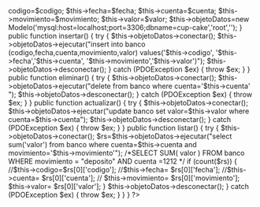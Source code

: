 <?php
include_once("Modelo.php");

class ControladorBD
{
    public $codigo;
    public $fecha;
    public $cuenta;
    public $movimiento;
    public $valor;

    public function __construct($codigo,$fecha,$cuenta,$movimiento,$valor)
    {
        $this->codigo=$codigo;
        $this->fecha=$fecha;
        $this->cuenta=$cuenta;
        $this->movimiento=$movimiento;
        $this->valor=$valor;

        $this->objetoDatos=new Modelo('mysql:host=localhost;port=3306;dbname=cup-cake','root','');
    }
    public function insertar()
    {
        try
        {
            $this->objetoDatos->conectar();
            $this->objetoDatos->ejecutar("insert into banco (codigo,fecha,cuenta,movimiento,valor)
             values('$this->codigo', '$this->fecha','$this->cuenta', '$this->movimiento','$this->valor')");
             $this->objetoDatos->desconectar();   
             
        }

        
        catch (PDOException $ex)
        {
            throw $ex;
        }

    }


    public function eliminar()
    {
        try
        {
        $this->objetoDatos->conectar();
        $this->objetoDatos->ejecutar("delete from banco where cuenta='$this->cuenta' ");
        $this->objetoDatos->desconectar();
    
     }
        catch (PDOException $ex)
        {
            throw $ex;
        }
    }
    public function actualizar()
    {
        try
        {
        $this->objetoDatos->conectar();
        $this->objetoDatos->ejecutar("update banco set  valor=$this->valor where cuenta=$this->cuenta");
        $this->objetoDatos->desconectar();
    }
    catch (PDOException $ex)
        {
            throw $ex;
        }
    }
    public function listar()
    {
        try
        {
        $this->objetoDatos->conectar();
        $rs=$this->objetoDatos->ejecutar("select sum('valor') from banco  where cuenta=$this->cuenta and movimiento='$this->movimiento'");

/*SELECT SUM( valor ) 
FROM banco
WHERE movimiento =  "deposito"
AND cuenta =1212
*/

        if (count($rs))
        {
            //$this->codigo=$rs[0]['codigo'];
            //$this->fecha= $rs[0]['fecha'];
            //$this->cuenta= $rs[0]['cuenta'];
           // $this->movimiento= $rs[0]['movimiento'];
            $this->valor= $rs[0]['valor'];
        }
        $this->objetoDatos->desconectar();
    }
    catch (PDOException $ex)
        {
            throw $ex;
        }
    
}
}

?>